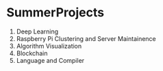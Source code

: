 # SummerProjects

1. Deep Learning
2. Raspberry Pi Clustering and Server Maintainence
3. Algorithm Visualization
4. Blockchain
5. Language and Compiler
